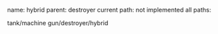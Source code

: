 name: hybrid
parent: destroyer
current path: not implemented
all paths:

  tank/machine gun/destroyer/hybrid
